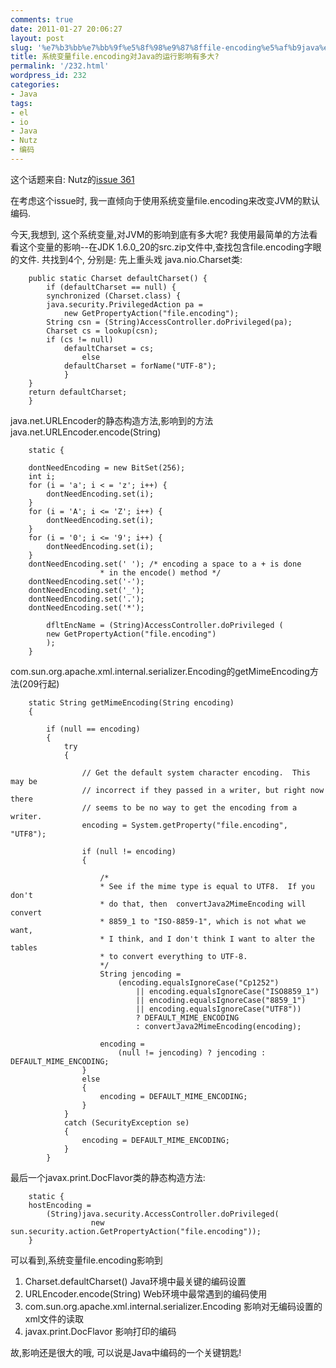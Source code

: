 ```yaml
---
comments: true
date: 2011-01-27 20:06:27
layout: post
slug: '%e7%b3%bb%e7%bb%9f%e5%8f%98%e9%87%8ffile-encoding%e5%af%b9java%e7%9a%84%e8%bf%90%e8%a1%8c%e5%bd%b1%e5%93%8d%e6%9c%89%e5%a4%9a%e5%a4%a7'
title: 系统变量file.encoding对Java的运行影响有多大?
permalink: '/232.html'
wordpress_id: 232
categories:
- Java
tags:
- el
- io
- Java
- Nutz
- 编码
---
```


这个话题来自: Nutz的[issue 361](http://code.google.com/p/nutz/issues/detail?id=361)

在考虑这个issue时, 我一直倾向于使用系统变量file.encoding来改变JVM的默认编码.

今天,我想到, 这个系统变量,对JVM的影响到底有多大呢?
我使用最简单的方法看看这个变量的影响--在JDK 1.6.0_20的src.zip文件中,查找包含file.encoding字眼的文件.
共找到4个, 分别是:
先上重头戏 java.nio.Charset类:

        public static Charset defaultCharset() {
            if (defaultCharset == null) {
    	    synchronized (Charset.class) {
    		java.security.PrivilegedAction pa =
    		    new GetPropertyAction("file.encoding");
    		String csn = (String)AccessController.doPrivileged(pa);
    		Charset cs = lookup(csn);
    		if (cs != null)
    		    defaultCharset = cs;
                    else 
    		    defaultCharset = forName("UTF-8");
                }
    	}
    	return defaultCharset;
        }
    
java.net.URLEncoder的静态构造方法,影响到的方法 java.net.URLEncoder.encode(String) 

        static {
    
    	dontNeedEncoding = new BitSet(256);
    	int i;
    	for (i = 'a'; i < = 'z'; i++) {
    	    dontNeedEncoding.set(i);
    	}
    	for (i = 'A'; i <= 'Z'; i++) {
    	    dontNeedEncoding.set(i);
    	}
    	for (i = '0'; i <= '9'; i++) {
    	    dontNeedEncoding.set(i);
    	}
    	dontNeedEncoding.set(' '); /* encoding a space to a + is done
    				    * in the encode() method */
    	dontNeedEncoding.set('-');
    	dontNeedEncoding.set('_');
    	dontNeedEncoding.set('.');
    	dontNeedEncoding.set('*');
    
        	dfltEncName = (String)AccessController.doPrivileged (
    	    new GetPropertyAction("file.encoding")
        	);
        }
    
com.sun.org.apache.xml.internal.serializer.Encoding的getMimeEncoding方法(209行起)

        static String getMimeEncoding(String encoding)
        {
    
            if (null == encoding)
            {
                try
                {
    
                    // Get the default system character encoding.  This may be
                    // incorrect if they passed in a writer, but right now there
                    // seems to be no way to get the encoding from a writer.
                    encoding = System.getProperty("file.encoding", "UTF8");
    
                    if (null != encoding)
                    {
    
                        /*
                        * See if the mime type is equal to UTF8.  If you don't
                        * do that, then  convertJava2MimeEncoding will convert
                        * 8859_1 to "ISO-8859-1", which is not what we want,
                        * I think, and I don't think I want to alter the tables
                        * to convert everything to UTF-8.
                        */
                        String jencoding =
                            (encoding.equalsIgnoreCase("Cp1252")
                                || encoding.equalsIgnoreCase("ISO8859_1")
                                || encoding.equalsIgnoreCase("8859_1")
                                || encoding.equalsIgnoreCase("UTF8"))
                                ? DEFAULT_MIME_ENCODING
                                : convertJava2MimeEncoding(encoding);
    
                        encoding =
                            (null != jencoding) ? jencoding : DEFAULT_MIME_ENCODING;
                    }
                    else
                    {
                        encoding = DEFAULT_MIME_ENCODING;
                    }
                }
                catch (SecurityException se)
                {
                    encoding = DEFAULT_MIME_ENCODING;
                }
            }
    
最后一个javax.print.DocFlavor类的静态构造方法:

        static {
    	hostEncoding = 
    	    (String)java.security.AccessController.doPrivileged(
                      new sun.security.action.GetPropertyAction("file.encoding"));
        }
    
可以看到,系统变量file.encoding影响到
1. Charset.defaultCharset() Java环境中最关键的编码设置
2. URLEncoder.encode(String) Web环境中最常遇到的编码使用
3. com.sun.org.apache.xml.internal.serializer.Encoding 影响对无编码设置的xml文件的读取
4. javax.print.DocFlavor 影响打印的编码

故,影响还是很大的哦, 可以说是Java中编码的一个关键钥匙!
